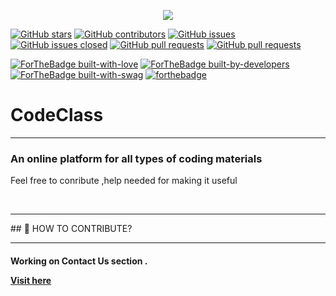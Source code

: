 <p align="center">
<img align = "center" src="https://github.com/suubh/CodeClass/blob/master/codeclass.jpg" /><br>
</p>

[![GitHub stars](https://img.shields.io/github/stars/suubh/CodeClass.svg?style=social&label=Star&maxAge=2592000)](https://suubh/CodeClass/stargazers/)
[![GitHub contributors](https://img.shields.io/github/contributors/suubh/CodeClass.svg)](https://GitHub.com/suubh/CodeClass/graphs/contributors/)
[![GitHub issues](https://img.shields.io/github/issues/suubh/CodeClass.svg)](https://github.com/suubh/CodeClass/issues)
[![GitHub issues closed](https://img.shields.io/github/issues-closed/suubh/CodeClass.svg)](https://github.com/suubh/CodeClass/issues?q=is%3Aissue+is%3Aclosed)
[![GitHub pull requests](https://img.shields.io/github/issues-pr/suubh/CodeClass.svg)](https://github.com/suubh/CodeClass/pulls)
[![GitHub pull requests](https://img.shields.io/github/issues-pr-closed/suubh/CodeClass.svg)](https://github.com/suubh/CodeClass/pulls?q=is%3Apr+is%3Aclosed)




[![ForTheBadge built-with-love](http://ForTheBadge.com/images/badges/built-with-love.svg)](http://ForTheBadge.com)
[![ForTheBadge built-by-developers](http://ForTheBadge.com/images/badges/built-by-developers.svg)](http://ForTheBadge.com)
[![ForTheBadge built-with-swag](http://ForTheBadge.com/images/badges/built-with-swag.svg)](http://ForTheBadge.com)
[![forthebadge](https://forthebadge.com/images/badges/open-source.svg)](https://forthebadge.com)


<h1> CodeClass</h1>
<hr>
<h3>An online platform for all types of coding materials</h3>
<p>Feel free to conribute ,help needed for making it useful </p><br>
<hr>
## 🤝 HOW TO CONTRIBUTE?
<hr>
<h4>Working on Contact Us section .
<p><a href="https://suubh.github.io/CodeClass/templates/index.html" target="_blank" >Visit here</a></p>
  

